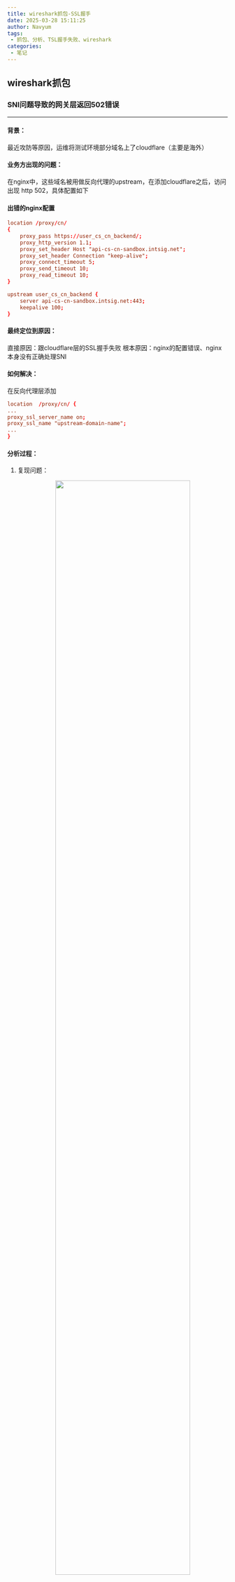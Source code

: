 ```yaml
---
title: wireshark抓包-SSL握手
date: 2025-03-28 15:11:25
author: Navyum
tags: 
 - 抓包、分析、TSL握手失败、wireshark
categories: 
 - 笔记
---
```

## wireshark抓包

### SNI问题导致的网关层返回502错误
---

#### 背景：
最近攻防等原因，运维将测试环境部分域名上了cloudflare（主要是海外）

#### 业务方出现的问题：
在nginx中，这些域名被用做反向代理的upstream，在添加cloudflare之后，访问出现 http 502，具体配置如下

#### 出错的nginx配置
```nginx.conf
location /proxy/cn/
{
    proxy_pass https://user_cs_cn_backend/;
    proxy_http_version 1.1;
    proxy_set_header Host "api-cs-cn-sandbox.intsig.net";
    proxy_set_header Connection "keep-alive";
    proxy_connect_timeout 5;
    proxy_send_timeout 10;
    proxy_read_timeout 10;
}
```

```backend.conf
upstream user_cs_cn_backend {
    server api-cs-cn-sandbox.intsig.net:443;
    keepalive 100;
}
```

#### 最终定位到原因：
直接原因：跟cloudflare层的SSL握手失败
根本原因：nginx的配置错误、nginx本身没有正确处理SNI

#### 如何解决：
在反向代理层添加
```nginx.conf
location  /proxy/cn/ {
...
proxy_ssl_server_name on;
proxy_ssl_name "upstream-domain-name";
...
}
``` 

#### 分析过程：
1. 复现问题：
    <p align="center"><img src="https://raw.staticdn.net/Navyum/imgbed/pic/IMG/948a66b5573e0091700f8bdc3696a561.png" width="80%"></p>
2. 查看域名解析情况：
    <p align="center"><img src="https://raw.staticdn.net/Navyum/imgbed/pic/IMG/46a1f13e9f01859b312094dfa5fbe24b.png" width="80%"></p>
3. 通过tcpdump进行抓包，在wireshark中打开
    <p align="center"><img src="https://raw.staticdn.net/Navyum/imgbed/pic/IMG/7c6e0c2d6131e36333e8c24a35cdefb8.png" width="80%"></p>
    <p align="center"><img src="https://raw.staticdn.net/Navyum/imgbed/pic/IMG/517590ec728251d6e3c2cc816e4a26e2.png" width="80%"></p>

4. 查看详细失败：
    <p align="center"><img src="https://raw.staticdn.net/Navyum/imgbed/pic/IMG/4f15c3123bfaa068f9dc582112407e3b.png" width="80%"></p>
5. TLS握手失败错误码 40解读：
    * 根本原因是 SNI 缺失，因为nginx在反向代理时，如果使用的是负载均衡的backend，默认会把host值、SNI传成backend的名称（user_cs_cn_backend），而不是真实的域名（巨坑）。
    * SNI解读：
        * SNI（Server Name Indication）允许客户端在TLS握手时指定要访问的域名，这样服务器可以返回正确的证书。
        * 在反向代理中，如果后端服务（网关）使用不同的域名（网关需要设置为多个域名对应一个公网ip），代理服务器必须正确传递SNI信息，否则后端可能无法识别请求，导致握手失败。
    * 基于这个原因，有两种处理方式：
        1. 不使用backend做负载均衡，而是直接写成对应域名。一般开发、测试环境可以这样操作。
           ```nginx.conf
                location /proxy/cn/
                {
                    proxy_pass https://api-cs-cn-sandbox.intsig.net/;
                    proxy_http_version 1.1;
                    proxy_set_header Connection "keep-alive";
                    proxy_connect_timeout 5;
                    proxy_send_timeout 10;
                    proxy_read_timeout 10;
                }
           ```
        2. 设置正确的SNI信息，proxy_ssl_server_name、proxy_ssl_name。如果涉及backend存在多个域名，则需要结合map、变量，来设置proxy_ssl_name。
            ```nginx.conf
            location  /proxy/cn/ {
            ...
            proxy_ssl_server_name on;
            proxy_ssl_name "upstream-domain-name";
            ...
            }
            ```